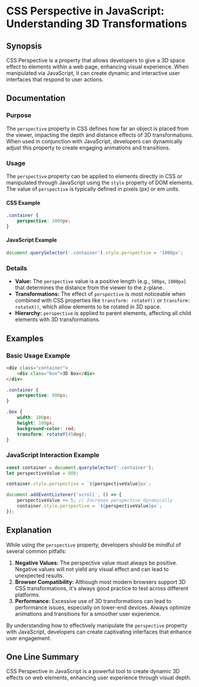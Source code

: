 <!--
Meta Description: # CSS Perspective in JavaScript: Understanding 3D Transformations ## Synopsis CSS Perspective is a property that allows developers to give a 3D space ...
Meta Keywords: perspective, css, javascript, container, property
-->

# CSS Perspective in JavaScript: Understanding 3D Transformations

## Synopsis
CSS Perspective is a property that allows developers to give a 3D space effect to elements within a web page, enhancing visual experience. When manipulated via JavaScript, it can create dynamic and interactive user interfaces that respond to user actions.

## Documentation
### Purpose
The `perspective` property in CSS defines how far an object is placed from the viewer, impacting the depth and distance effects of 3D transformations. When used in conjunction with JavaScript, developers can dynamically adjust this property to create engaging animations and transitions.

### Usage
The `perspective` property can be applied to elements directly in CSS or manipulated through JavaScript using the `style` property of DOM elements. The value of `perspective` is typically defined in pixels (px) or em units. 

#### CSS Example
```css
.container {
    perspective: 1000px;
}
```

#### JavaScript Example
```javascript
document.querySelector('.container').style.perspective = '1000px';
```

### Details
- **Value:** The `perspective` value is a positive length (e.g., `500px`, `1000px`) that determines the distance from the viewer to the z-plane.
- **Transformations:** The effect of `perspective` is most noticeable when combined with CSS properties like `transform: rotateY()` or `transform: rotateX()`, which allow elements to be rotated in 3D space.
- **Hierarchy:** `perspective` is applied to parent elements, affecting all child elements with 3D transformations.

## Examples
### Basic Usage Example
```html
<div class="container">
    <div class="box">3D Box</div>
</div>
```

```css
.container {
    perspective: 800px;
}

.box {
    width: 100px;
    height: 100px;
    background-color: red;
    transform: rotateY(45deg);
}
```

### JavaScript Interaction Example
```javascript
const container = document.querySelector('.container');
let perspectiveValue = 800;

container.style.perspective = `${perspectiveValue}px`;

document.addEventListener('scroll', () => {
    perspectiveValue += 5; // Increase perspective dynamically
    container.style.perspective = `${perspectiveValue}px`;
});
```

## Explanation
While using the `perspective` property, developers should be mindful of several common pitfalls:

1. **Negative Values:** The perspective value must always be positive. Negative values will not yield any visual effect and can lead to unexpected results.
2. **Browser Compatibility:** Although most modern browsers support 3D CSS transformations, it's always good practice to test across different platforms.
3. **Performance:** Excessive use of 3D transformations can lead to performance issues, especially on lower-end devices. Always optimize animations and transitions for a smoother user experience.

By understanding how to effectively manipulate the `perspective` property with JavaScript, developers can create captivating interfaces that enhance user engagement.

## One Line Summary
CSS Perspective in JavaScript is a powerful tool to create dynamic 3D effects on web elements, enhancing user experience through visual depth.